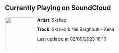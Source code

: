 ## Currently Playing on SoundCloud

[<img align="left" width="100" src="https://i1.sndcdn.com/artworks-RIg4zVuKGLGJbd7o-SRa1QA-t500x500.jpg">](https://soundcloud.com/skrillex/skrillex-nai-barghouti-xena)

**Artist**: Skrillex 

**Track**: Skrillex & Nai Barghouti - Xena

Last updated at 02/09/2023 16:10
